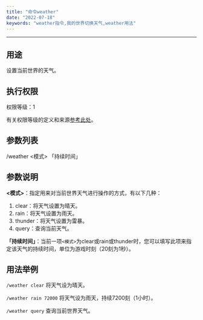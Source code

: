 ```yaml
---
title: "命令weather"
date: "2022-07-18"
keywords: "weather指令,我的世界切换天气,weather用法"
---
```


---

## 用途

设置当前世界的天气。

## 执行权限

权限等级：1

有关权限等级的定义和来源[参考此处](/commands/权限等级 "参考此处")。

## 参数列表

/weather <模式> 「持续时间」

## 参数说明

**<模式>**：指定用来对当前世界天气进行操作的方式，有以下几种：

1. clear：将天气设置为晴天。
2. rain：将天气设置为雨天。
3. thunder：将天气设置为雷暴。
4. query：查询当前天气。

**「持续时间」**：当前一项`<模式>`为clear或rain或thunder时，您可以填写此项来指定该天气的持续时间，单位为游戏时刻（20刻为1秒）。

## 用法举例

`/weather clear`  将天气设为晴天。

`/weather rain 72000`  将天气设为雨天，持续7200刻（1小时）。

`/weather query`  查询当前世界天气。
